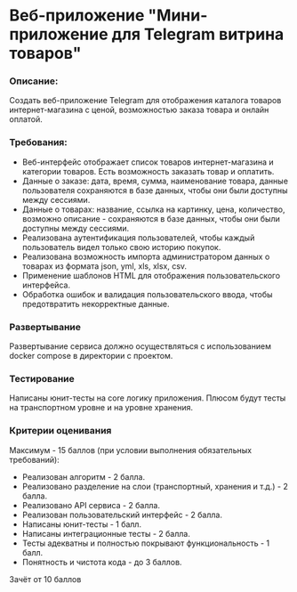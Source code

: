 # Веб-приложение "Мини-приложение для Telegram витрина товаров"

### Описание: 
Создать веб-приложение Telegram для отображения каталога товаров интернет-магазина с ценой, возможностью заказа товара и онлайн оплатой. 

### Требования:
- Веб-интерфейс отображает список товаров интернет-магазина и категории товаров. Есть возможность заказать товар и оплатить.
- Данные о заказе: дата, время, сумма, наименование товара, данные пользователя сохраняются в базе данных, чтобы они были доступны между сессиями.
- Данные о товарах: название, ссылка на картинку, цена, количество, возможно описание - сохраняются в базе данных, чтобы они были доступны между сессиями.
- Реализована аутентификация пользователей, чтобы каждый пользователь видел только свою историю покупок.
- Реализована возможность импорта администратором данных о товарах из формата json, yml, xls, xlsx, csv. 
- Применение шаблонов HTML для отображения пользовательского интерфейса.
- Обработка ошибок и валидация пользовательского ввода, чтобы предотвратить некорректные данные.

### Развертывание
Развертывание сервиса должно осуществляться с использованием docker compose в директории с проектом.

### Тестирование
Написаны юнит-тесты на core логику приложения. Плюсом будут тесты на транспортном уровне и на уровне хранения.

### Критерии оценивания
Максимум - 15 баллов (при условии выполнения обязательных требований):

- Реализован алгоритм - 2 балла.
- Реализовано разделение на слои (транспортный, хранения и т.д.) - 2 балла.
- Реализовано API сервиса - 2 балла.
- Реализован пользовательский интерфейс - 2 балла.
- Написаны юнит-тесты - 1 балл.
- Написаны интеграционные тесты - 2 балла.
- Тесты адекватны и полностью покрывают функциональность - 1 балл.
- Понятность и чистота кода - до 3 баллов.

Зачёт от 10 баллов